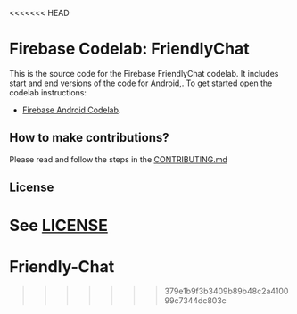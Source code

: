 <<<<<<< HEAD
# Firebase Codelab: FriendlyChat

This is the source code for the Firebase FriendlyChat codelab. It includes start and end versions of the
code for Android,. To get started open the codelab instructions:

 - [Firebase Android Codelab](https://codelabs.developers.google.com/codelabs/firebase-android/).


## How to make contributions?
Please read and follow the steps in the [CONTRIBUTING.md](CONTRIBUTING.md)


## License
See [LICENSE](LICENSE)
=======
# Friendly-Chat
>>>>>>> 379e1b9f3b3409b89b48c2a410099c7344dc803c
